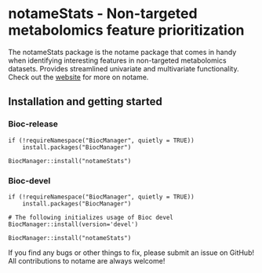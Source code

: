 # notameStats - Non-targeted metabolomics feature prioritization

The notameStats package is the notame package that comes in handy when 
identifying interesting features in non-targeted metabolomics datasets. 
Provides streamlined univariate and multivariate functionality. Check out the 
[website](https://hanhineva-lab.github.io/notame/) for more on notame.

## Installation and getting started

### Bioc-release

```
if (!requireNamespace("BiocManager", quietly = TRUE))
    install.packages("BiocManager")

BiocManager::install("notameStats")
```

### Bioc-devel

```
if (!requireNamespace("BiocManager", quietly = TRUE))
    install.packages("BiocManager")

# The following initializes usage of Bioc devel
BiocManager::install(version='devel')

BiocManager::install("notameStats")
```

If you find any bugs or other things to fix, please submit an issue on GitHub! 
All contributions to notame are always welcome!